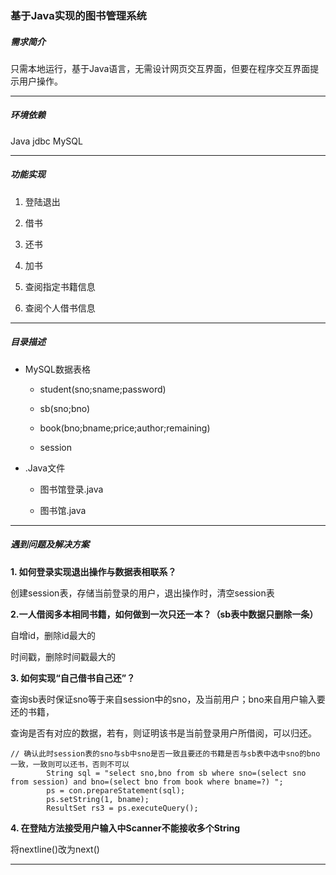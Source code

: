 ### 基于Java实现的图书管理系统

##### 需求简介

只需本地运行，基于Java语言，无需设计网页交互界面，但要在程序交互界面提示用户操作。

***

##### 环境依赖

Java  jdbc MySQL

***

##### 功能实现

1. 登陆退出

2. 借书

3. 还书

4. 加书

5. 查阅指定书籍信息

6. 查阅个人借书信息 

***

##### 目录描述

- MySQL数据表格

  - student(sno;sname;password)

  - sb(sno;bno)

  - book(bno;bname;price;author;remaining)

  - session

- .Java文件

  - 图书馆登录.java

  - 图书馆.java


***

##### 遇到问题及解决方案

**1. 如何登录实现退出操作与数据表相联系？**

创建session表，存储当前登录的用户，退出操作时，清空session表

**2.一人借阅多本相同书籍，如何做到一次只还一本？（sb表中数据只删除一条）**

自增id，删除id最大的

时间戳，删除时间戳最大的

**3. 如何实现“自己借书自己还”？**

查询sb表时保证sno等于来自session中的sno，及当前用户；bno来自用户输入要还的书籍，

查询是否有对应的数据，若有，则证明该书是当前登录用户所借阅，可以归还。

~~~
// 确认此时session表的sno与sb中sno是否一致且要还的书籍是否与sb表中选中sno的bno一致，一致则可以还书，否则不可以
		String sql = "select sno,bno from sb where sno=(select sno from session) and bno=(select bno from book where bname=?) ";
		ps = con.prepareStatement(sql);
		ps.setString(1, bname);
		ResultSet rs3 = ps.executeQuery();
~~~

**4. 在登陆方法接受用户输入中Scanner不能接收多个String**

将nextline()改为next()

***

